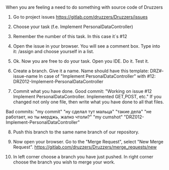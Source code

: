 When you are feeling a need to do something with source code of Druzzers
1) Go to project issues 
	https://gitlab.com/druzzers/Druzzers/issues
	
2) Choose your task (f.e. Implement PersonalDataController)

3) Remember the number of this task. In this case it`s #12

4) Open the issue in your browser. You will see a comment box. 
Type into it:
	/assign 
	and choose yourself in a list.
	
5) Ok. Now you are free to do your task. Open you IDE. Do it. Test it.

6) Create a branch. Give it a name. 
	Name should have this template:
	DRZ#-issue-name
	In case of "Implement PersonalDataController" with #12:
	DRZ012-Implement-PersonalDataController
	
7) Commit what you have done.
Good commit:
	"Working on issue #12 Implement PersonalDataController.
	Implemented GET,POST, etc."
If you changed not only one file, then write what you have done to all that files.

Bad commits:
	"my commit"
	"ну сделал тут мальца"
	"такие дела"
	"не работает, но ты мерджь, жалко чтоли?"
	"my cumshot"
	"DRZ012-Implement-PersonalDataController"
	
8) Push this branch to the same name branch of our repository.

9) Now open your browser. Go to the "Merge Request", select "New Merge Request".
	https://gitlab.com/druzzers/Druzzers/merge_requests/new
	
10) In left corner choose a branch you have just pushed. 
    In right corner choose the branch you wish to merge your work.